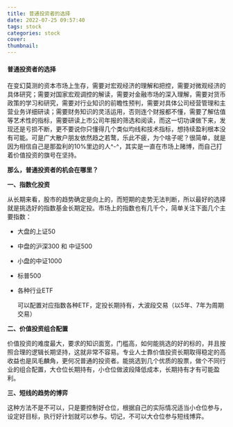 ```yaml
---
title: 普通投资者的选择
date: 2022-07-25 09:57:40
tags: stock
categories: stock
cover: 
thumbnail: 
---
```


#### 普通投资者的选择

在变幻莫测的资本市场上生存，需要对宏观经济的理解和把控，需要对微观经济的具体研究；需要对国家宏观调控的解读，需要对金融市场的深入理解，需要对货币政策的学习和研究，需要对行业知识的前瞻性预判，需要对具体公司经营管理和主营业务详细研读；需要财务知识的灵活运用，否则连个财报都不懂，需要了解估值等艺术性的指标，需要研读上市公司年报的筛选和阅读，而这一切功课做下来，发现还是亏损不断，更不要说你只懂得几个类似均线和技术指标，想持续盈利根本没有可能。可是广大散户朋友依然趋之若鹜，乐此不疲，为个啥子呢？很简单，就是因为相信自己是那盈利的10%里边的人^-^，其实是一直在市场上赌博，而自己打着价值投资的旗号在坚持。

**那么，普通投资者的机会在哪里？**

<!--more-->

**一、指数化投资** 

  从长期来看，股市的趋势确定是向上的，而短期的走势无法判断，所以最好的选择就是挑选好的指数基金长期定投。市场上的指数也有几千个，简单关注下面几个主要指数：

* 大盘的上证50

* 中盘的沪深300 和 中证500

* 小盘的中证1000

* 标普500 

* 各种行业ETF

  可以配置对应指数各种ETF，定投长期持有，大波段交易（以5年、7年为周期交易）

**二、价值投资组合配置**

   价值投资的难度最大，要求的知识面宽，门槛高，如何能挑选的好的标的，并且按照合理的逻辑长期坚持，这就非常不容易。专业人士靠价值投资长期取得稳定的高收益也是凤毛麟角，更何况普通的投资者。能挑选到几个优质的股票，做个不同行业的组合配置，大仓位长期持有，小仓位做波段降低成本，长期持有才有可能盈利。

**三、短线的趋势的博弈**

这种方法不是不可以，只是要控制好仓位，根据自己的实际情况适当小仓位参与，设定好目标，执行好计划就可以参与。切记，不可以大仓位参与短线博弈。
